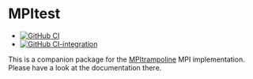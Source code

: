 # MPItest

* [![GitHub
  CI](https://github.com/eschnett/MPItest/actions/workflows/CI.yml/badge.svg)](https://github.com/eschnett/MPItest/actions)
* [![GitHub
  CI-integration](https://github.com/eschnett/MPItest/actions/workflows/CI-integration.yml/badge.svg)](https://github.com/eschnett/MPItest/actions)

This is a companion package for the
[MPItrampoline](https://github.com/eschnett/MPItrampoline) MPI
implementation. Please have a look at the documentation there.
